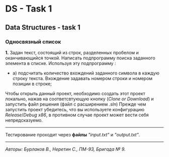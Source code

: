 # DS - Task 1
## Data Structures - task 1

### Односвязный список
**1.** Задан текст, состоящий из строк, разделенных пробелом и оканчивающийся точкой.
Написать подпрограмму поиска заданного элемента в списке. Используя эту подпрограмму :

- а) подсчитать количество вхождений заданного символа в каждую строку текста.
Вхождение задавать номером строки и номером позиции в строке;

Чтобы открыть данный проект, необходимо создать этот проект локально, нажав на соответсвтующую кнопку (*Clone or Download*) и запустить файл решения (файл с расширением *.sln*)
Прежде чем запустить проект убедитесь, что вы используете конфигурацию *Release*/*Debug* *x86*, в противном случае проект может вести себя непредсказуемо.

---
Тестирование проходит через **файлы** *"input.txt"* и *"output.txt"*.

---
*Авторы: Бурлаков В., Неретин С., ПМ-93, Бригада № 9.*
